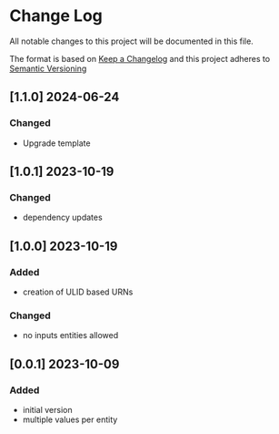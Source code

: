 # Change Log

All notable changes to this project will be documented in this file.

The format is based on [Keep a Changelog](http://keepachangelog.com/) and this project adheres to [Semantic Versioning](https://semver.org/)

## [1.1.0] 2024-06-24

### Changed

- Upgrade template


## [1.0.1] 2023-10-19

### Changed

- dependency updates


## [1.0.0] 2023-10-19

### Added

- creation of ULID based URNs

### Changed

- no inputs entities allowed


## [0.0.1] 2023-10-09

### Added

- initial version
- multiple values per entity

